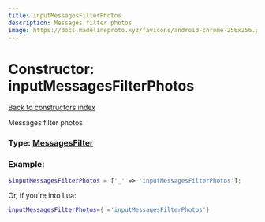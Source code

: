 ```yaml
---
title: inputMessagesFilterPhotos
description: Messages filter photos
image: https://docs.madelineproto.xyz/favicons/android-chrome-256x256.png
---
```

# Constructor: inputMessagesFilterPhotos  
[Back to constructors index](index.md)



Messages filter photos




### Type: [MessagesFilter](../types/MessagesFilter.md)


### Example:

```php
$inputMessagesFilterPhotos = ['_' => 'inputMessagesFilterPhotos'];
```  


Or, if you're into Lua:

```lua
inputMessagesFilterPhotos={_='inputMessagesFilterPhotos'}

```


